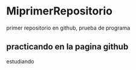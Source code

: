 # MiprimerRepositorio
primer repositorio en github, prueba de programa
## practicando en la pagina github
estudiando

